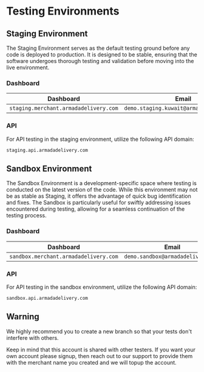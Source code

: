 # Testing Environments

## Staging Environment
The Staging Environment serves as the default testing ground before any code is deployed to production. It is designed to be stable, ensuring that the software undergoes thorough testing and validation before moving into the live environment.

### Dashboard
| Dashboard                                  | Email                                        | Password     |
|--------------------------------------------|----------------------------------------------|--------------|
| `staging.merchant.armadadelivery.com` | `demo.staging.kuwait@armadadelivery.com`     | `Armada2024!` |

### API
For API testing in the staging environment, utilize the following API domain:
```
staging.api.armadadelivery.com
```

## Sandbox Environment
The Sandbox Environment is a development-specific space where testing is conducted on the latest version of the code. While this environment may not be as stable as Staging, it offers the advantage of quick bug identification and fixes. The Sandbox is particularly useful for swiftly addressing issues encountered during testing, allowing for a seamless continuation of the testing process.

### Dashboard
| Dashboard                                  | Email                                        | Password     |
|--------------------------------------------|----------------------------------------------|--------------|
| `sandbox.merchant.armadadelivery.com` | `demo.sandbox@armadadelivery.com`     | `Armada2024!` |

### API
For API testing in the sandbox environment, utilize the following API domain: 
```
sandbox.api.armadadelivery.com
```

## Warning
We highly recommend you to create a new branch so that your tests don't interfere with others.

Keep in mind that this account is shared with other testers. If you want your own account please signup, then reach out to our support to provide them with the merchant name you created and we will topup the account.

